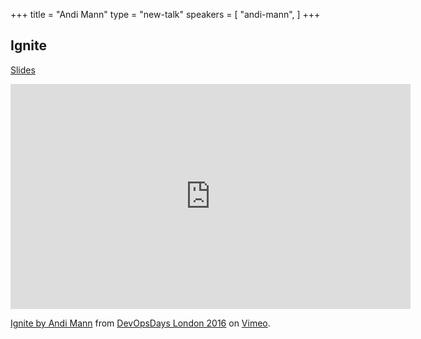+++
title = "Andi Mann"
type = "new-talk"
speakers = [
        "andi-mann",
]
+++
##  Ignite

[Slides](https://github.com/kramos/devopsdays-webby/blob/master/site/content/events/2016-london/program/slides/andi.pdf)

<iframe src="https://player.vimeo.com/video/165184755" width="640" height="360" frameborder="0" webkitallowfullscreen mozallowfullscreen allowfullscreen></iframe>
<p><a href="https://vimeo.com/165184755">Ignite by Andi Mann</a> from <a href="https://vimeo.com/devopsdaysldn16">DevOpsDays London 2016</a> on <a href="https://vimeo.com">Vimeo</a>.</p>
